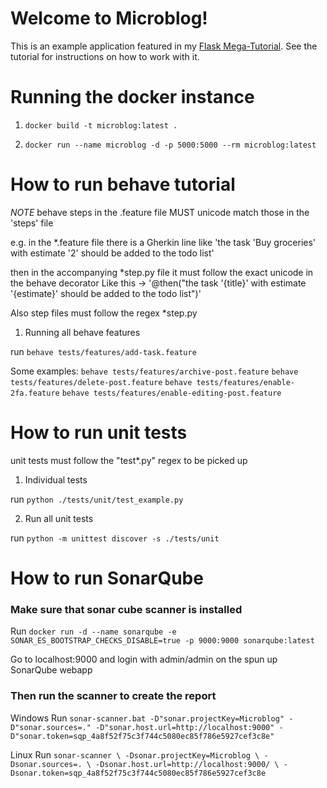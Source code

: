 # Welcome to Microblog!

This is an example application featured in my [Flask Mega-Tutorial](https://blog.miguelgrinberg.com/post/the-flask-mega-tutorial-part-i-hello-world). See the tutorial for instructions on how to work with it.

# Running the docker instance

1. ```docker build -t microblog:latest .```

2. ```docker run --name microblog -d -p 5000:5000 --rm microblog:latest```

# How to run behave tutorial

*NOTE* behave steps in the .feature file MUST unicode match those in the 'steps' file

e.g. in the *.feature file there is a Gherkin line like
'the task 'Buy groceries' with estimate '2' should be added to the todo list'

then in the accompanying *step.py file it must follow the exact unicode in the behave decorator
Like this -> '@then("the task '{title}' with estimate '{estimate}' should be added to the todo list")'


Also step files must follow the regex *step.py

1. Running all behave features

run  ```behave tests/features/add-task.feature```

Some examples:
``` behave tests/features/archive-post.feature ```
``` behave tests/features/delete-post.feature ```
``` behave tests/features/enable-2fa.feature ```
``` behave tests/features/enable-editing-post.feature ```

# How to run unit tests

unit tests must follow the "test*.py" regex to be picked up

1. Individual tests

run ```python ./tests/unit/test_example.py ```

2. Run all unit tests

run ``` python -m unittest discover -s ./tests/unit ```

# How to run SonarQube

### Make sure that sonar cube scanner is installed

Run ``` docker run -d --name sonarqube -e SONAR_ES_BOOTSTRAP_CHECKS_DISABLE=true -p 9000:9000 sonarqube:latest ```

Go to localhost:9000 and login with admin/admin on the spun up SonarQube webapp

### Then run the scanner to create the report

Windows
Run ``` sonar-scanner.bat -D"sonar.projectKey=Microblog" -D"sonar.sources=." -D"sonar.host.url=http://localhost:9000" -D"sonar.token=sqp_4a8f52f75c3f744c5080ec85f786e5927cef3c8e" ```

Linux Run ```sonar-scanner \
  -Dsonar.projectKey=Microblog \
  -Dsonar.sources=. \
  -Dsonar.host.url=http://localhost:9000/ \
  -Dsonar.token=sqp_4a8f52f75c3f744c5080ec85f786e5927cef3c8e ```